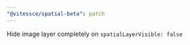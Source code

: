 ```yaml
---
"@vitessce/spatial-beta": patch
---
```


Hide image layer completely on `spatialLayerVisible: false`
